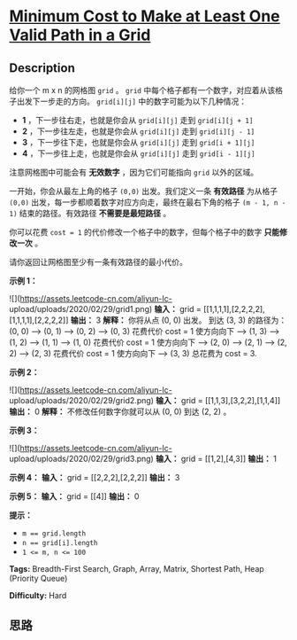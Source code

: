 # [Minimum Cost to Make at Least One Valid Path in a Grid][title]

## Description

给你一个 m x n 的网格图 `grid` 。 `grid` 中每个格子都有一个数字，对应着从该格子出发下一步走的方向。 `grid[i][j]`
中的数字可能为以下几种情况：

  * **1**  ，下一步往右走，也就是你会从 `grid[i][j]` 走到 `grid[i][j + 1]`
  * **2**  ，下一步往左走，也就是你会从 `grid[i][j]` 走到 `grid[i][j - 1]`
  * **3**  ，下一步往下走，也就是你会从 `grid[i][j]` 走到 `grid[i + 1][j]`
  * **4**  ，下一步往上走，也就是你会从 `grid[i][j]` 走到 `grid[i - 1][j]`

注意网格图中可能会有  **无效数字**  ，因为它们可能指向 `grid` 以外的区域。

一开始，你会从最左上角的格子 `(0,0)` 出发。我们定义一条  **有效路径**  为从格子 `(0,0)`
出发，每一步都顺着数字对应方向走，最终在最右下角的格子 `(m - 1, n - 1)` 结束的路径。有效路径  **不需要是最短路径**  。

你可以花费 `cost = 1` 的代价修改一个格子中的数字，但每个格子中的数字  **只能修改一次**  。

请你返回让网格图至少有一条有效路径的最小代价。



**示例 1：**

![](https://assets.leetcode-cn.com/aliyun-lc-
upload/uploads/2020/02/29/grid1.png)
            **输入：** grid = [[1,1,1,1],[2,2,2,2],[1,1,1,1],[2,2,2,2]]    **输出：** 3    **解释：** 你将从点 (0, 0) 出发。    到达 (3, 3) 的路径为： (0, 0) --> (0, 1) --> (0, 2) --> (0, 3) 花费代价 cost = 1 使方向向下 --> (1, 3) --> (1, 2) --> (1, 1) --> (1, 0) 花费代价 cost = 1 使方向向下 --> (2, 0) --> (2, 1) --> (2, 2) --> (2, 3) 花费代价 cost = 1 使方向向下 --> (3, 3)    总花费为 cost = 3.    

**示例 2：**

![](https://assets.leetcode-cn.com/aliyun-lc-
upload/uploads/2020/02/29/grid2.png)
            **输入：** grid = [[1,1,3],[3,2,2],[1,1,4]]    **输出：** 0    **解释：** 不修改任何数字你就可以从 (0, 0) 到达 (2, 2) 。    

**示例 3：**

![](https://assets.leetcode-cn.com/aliyun-lc-
upload/uploads/2020/02/29/grid3.png)
            **输入：** grid = [[1,2],[4,3]]    **输出：** 1    

**示例 4：**
            **输入：** grid = [[2,2,2],[2,2,2]]    **输出：** 3    

**示例 5：**
            **输入：** grid = [[4]]    **输出：** 0    



**提示：**

  * `m == grid.length`
  * `n == grid[i].length`
  * `1 <= m, n <= 100`


**Tags:** Breadth-First Search, Graph, Array, Matrix, Shortest Path, Heap (Priority Queue)

**Difficulty:** Hard

## 思路

[title]: https://leetcode-cn.com/problems/minimum-cost-to-make-at-least-one-valid-path-in-a-grid
